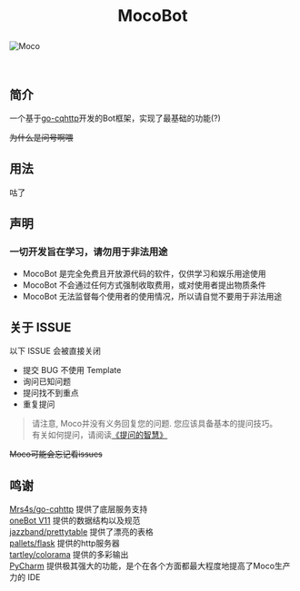 # <p align="center">MocoBot</p>

![Moco](img\MocoBot.jpg)

<p align="center">
<img src="https://img.shields.io/badge/-Python-black?style=flat-square&logo=Python" alt=""/>
<img src="https://img.shields.io/badge/-SQLite-black?style=flat-square&logo=sqlite" alt=""/>
</p>

## 简介

一个基于[go-cqhttp](https://github.com/Mrs4s/go-cqhttp)开发的Bot框架，实现了最基础的功能(?)

~~为什么是问号啊喂~~

## 用法

咕了

## 声明

### 一切开发旨在学习，请勿用于非法用途

- MocoBot 是完全免费且开放源代码的软件，仅供学习和娱乐用途使用
- MocoBot 不会通过任何方式强制收取费用，或对使用者提出物质条件
- MocoBot 无法监督每个使用者的使用情况，所以请自觉不要用于非法用途

## 关于 ISSUE

以下 ISSUE 会被直接关闭

- 提交 BUG 不使用 Template
- 询问已知问题
- 提问找不到重点
- 重复提问

> 请注意, Moco并没有义务回复您的问题. 您应该具备基本的提问技巧。  
> 有关如何提问，请阅读[《提问的智慧》](https://github.com/ryanhanwu/How-To-Ask-Questions-The-Smart-Way/blob/main/README-zh_CN.md)

~~Moco可能会忘记看issues~~

## 鸣谢

[Mrs4s/go-cqhttp](https://github.com/Mrs4s/go-cqhttp) 提供了底层服务支持  
[oneBot V11](https://github.com/botuniverse/onebot-11) 提供的数据结构以及规范  
[jazzband/prettytable](https://github.com/jazzband/prettytable) 提供了漂亮的表格  
[pallets/flask](https://github.com/pallets/flask) 提供的http服务器  
[tartley/colorama](https://github.com/tartley/colorama) 提供的多彩输出  
[PyCharm](https://www.jetbrains.com/pycharm/) 提供极其强大的功能，是个在各个方面都最大程度地提高了Moco生产力的 IDE